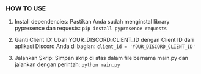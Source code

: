 ### HOW TO USE

1. Install dependencies: Pastikan Anda sudah menginstal library pypresence dan requests: ```pip install pypresence requests```

2. Ganti Client ID: Ubah YOUR_DISCORD_CLIENT_ID dengan Client ID dari aplikasi Discord Anda di bagian: ```client_id = 'YOUR_DISCORD_CLIENT_ID'```

3. Jalankan Skrip: Simpan skrip di atas dalam file bernama main.py dan jalankan dengan perintah: ```python main.py```
